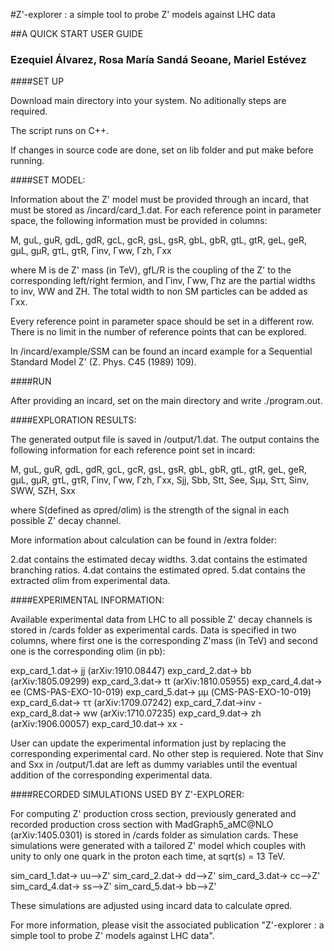 #Z'-explorer : a simple tool to probe Z' models against LHC data

##A QUICK START USER GUIDE


### Ezequiel Álvarez, Rosa María Sandá Seoane, Mariel Estévez 


####SET UP



Download main directory into your system. No aditionally steps are required.

The script runs on C++.

If changes in source code are done, set on lib folder and put make before running.





####SET MODEL:



Information about the Z' model must be provided through an incard, that must be stored as /incard/card_1.dat. For each reference point in parameter space, the following information must be provided in columns:


M, guL, guR, gdL, gdR, gcL, gcR, gsL, gsR, gbL, gbR, gtL, gtR, geL, geR, gμL, gμR, gτL, gτR, Γinv, Γww, Γzh, Γxx


where M is de Z' mass (in TeV), gfL/R is the coupling of the Z' to the corresponding left/right fermion, and Γinv, Γww, Γhz are the partial widths to inv, WW and ZH. The total width to non SM particles  can be added as Γxx.

Every reference point in parameter space should be set in a different row. There is no limit in the number of reference points that can be explored.


In /incard/example/SSM can be found an incard example for a Sequential Standard Model Z' (Z. Phys. C45 (1989) 109).







####RUN



After providing an incard, set on the main directory and write ./program.out.






####EXPLORATION RESULTS:



The generated output file is saved in /output/1.dat. The output contains the following information for each reference point set in incard:
 

M, guL, guR, gdL, gdR, gcL, gcR, gsL, gsR, gbL, gbR, gtL, gtR, geL, geR, gμL, gμR, gτL, gτR, Γinv, Γww, Γzh, Γxx, Sjj, Sbb, Stt, See, Sμμ, Sττ, Sinv, SWW, SZH, Sxx


where S(defined as σpred/σlim) is the strength of the signal in each possible Z' decay channel.


More information about calculation can be found in /extra folder:

2.dat contains the estimated decay widths. 
3.dat contains the estimated branching ratios.
4.dat contains the estimated σpred.
5.dat contains the extracted σlim from experimental data.





####EXPERIMENTAL INFORMATION:

Available experimental data from LHC to all possible Z' decay channels is stored in  /cards folder as experimental cards. Data is specified in two columns, where first one is the corresponding Z'mass (in TeV) and second one is the corresponding σlim (in pb): 


exp_card_1.dat-> jj (arXiv:1910.08447)
exp_card_2.dat-> bb (arXiv:1805.09299)
exp_card_3.dat-> tt (arXiv:1810.05955)
exp_card_4.dat-> ee (CMS-PAS-EXO-10-019)
exp_card_5.dat-> μμ (CMS-PAS-EXO-10-019)
exp_card_6.dat-> ττ (arXiv:1709.07242)
exp_card_7.dat->inv -
exp_card_8.dat-> ww (arXiv:1710.07235)
exp_card_9.dat-> zh (arXiv:1906.00057)
exp_card_10.dat-> xx -


User can update the experimental information just by replacing the corresponding experimental card. No other step is requiered. Note that Sinv and Sxx in /output/1.dat are left as dummy variables until the eventual addition of the corresponding experimental data.





####RECORDED SIMULATIONS USED BY Z'-EXPLORER:

For computing Z' production cross section, previously generated and recorded production cross section with MadGraph5_aMC@NLO (arXiv:1405.0301) is stored in /cards folder as simulation cards. These simulations were generated with a tailored Z' model which couples with unity to only one quark in the proton each time, at sqrt(s) = 13 TeV. 

sim_card_1.dat->  uu-->Z'
sim_card_2.dat->  dd-->Z'
sim_card_3.dat->  cc-->Z'
sim_card_4.dat->  ss-->Z'
sim_card_5.dat->  bb-->Z'

These simulations are adjusted using incard data to calculate σpred.








For more information, please visit the associated publication "Z'-explorer : a simple tool to probe Z' models against LHC data".

